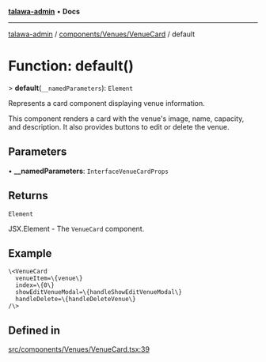 [**talawa-admin**](../../../../README.md) • **Docs**

***

[talawa-admin](../../../../modules.md) / [components/Venues/VenueCard](../README.md) / default

# Function: default()

\> **default**(`__namedParameters`): `Element`

Represents a card component displaying venue information.

This component renders a card with the venue's image, name, capacity, and description.
It also provides buttons to edit or delete the venue.

## Parameters

• **\_\_namedParameters**: `InterfaceVenueCardProps`

## Returns

`Element`

JSX.Element - The `VenueCard` component.

## Example

```tsx
\<VenueCard
  venueItem=\{venue\}
  index=\{0\}
  showEditVenueModal=\{handleShowEditVenueModal\}
  handleDelete=\{handleDeleteVenue\}
/\>
```

## Defined in

[src/components/Venues/VenueCard.tsx:39](https://github.com/PalisadoesFoundation/talawa-admin/blob/d16b95ee179900e8e32a2296f14e948e6caea05b/src/components/Venues/VenueCard.tsx#L39)
